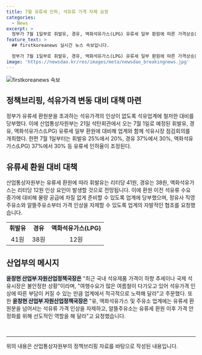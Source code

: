 ```yaml
---
title: 7월 유류세 인하, 석유류 가격 자제 요청
categories:
  - News
excerpt: >
  정부가 7월 1일부로 휘발유, 경유, 액화석유가스(LPG) 유류세 일부 환원에 따른 가격상승을 막기 위해 대비책을 마련했다. 산업통상자원부는 석탄회관에서 업계와의 점검회의를 통해 환원에 대비했으며, 인하율 조정으로 유류세 인하를 실시할 예정이다. 이에 따라 휘발유는 리터당 41원, 경유는 38원, LPG는 12원 인상될 전망이며, 정유사와 알뜰주유소에 가격 안정화를 요청했다. 이에 대비해 물량 공급에 차질이 없도록 업계에 협조를 당부했으며, 국제 석유시장의 불안정성에도 대비하고 있다.
feature_text: >
  ## firstkoreanews 실시간 뉴스 속보입니다.

  정부가 7월 1일부로 휘발유, 경유, 액화석유가스(LPG) 유류세 일부 환원에 따른 가격상승을 막기 위해 대비책을 마련했다. 산업통상자원부는 석탄회관에서 업계와의 점검회의를 통해 환원에 대비했으며, 인하율 조정으로 유류세 인하를 실시할 예정이다. 이에 따라 휘발유는 리터당 41원, 경유는 38원, LPG는 12원 인상될 전망이며, 정유사와 알뜰주유소에 가격 안정화를 요청했다. 이에 대비해 물량 공급에 차질이 없도록 업계에 협조를 당부했으며, 국제 석유시장의 불안정성에도 대비하고 있다.
image: 'https://newsdao.kr/res/images/meta/newsdao_breakingnews.jpg'
---
```


<p><img src="https://newsdao.kr/res/images/meta/newsdao_breakingnews.jpg" alt="firstkoreanews 속보" /></p>

<h2 data-ke-size="size26">정책브리핑, 석유가격 변동 대비 대책 마련</h2>

<p data-ke-size="size16">정부가 유류세 환원분을 초과하는 석유가격의 인상이 없도록 석유업계에 철저한 대비를 당부했다. 이에 산업통상자원부는 21일 석탄회관에서 오는 7월 1일로 예정된 휘발유, 경유, 액화석유가스(LPG) 유류세 일부 환원에 대비해 업계와 함께 석유시장 점검회의를 개최했다. 한편 7월 1일부터는 휘발유 25%에서 20%, 경유 37%에서 30%, 액화석유가스(LPG) 37%에서 30% 등 유류세 인하율이 조정된다.</p>

<h2 data-ke-size="size24">유류세 환원 대비 대책</h2>

<p data-ke-size="size16">산업통상자원부는 유류세 환원에 따라 휘발유는 리터당 41원, 경유는 38원, 액화석유가스는 리터당 12원 인상 요인이 발생할 것으로 전망됩니다. 이에 환원 이전 석유류 수요 증가에 대비해 물량 공급에 차질 없게 준비할 수 있도록 업계에 당부했으며, 정유사 직영주유소와 알뜰주유소부터 가격 인상을 자제할 수 있도록 업계의 자발적인 협조를 요청했습니다.</p>

<table>
  <tr>
    <td style="text-align: center; height: 17px;"><b>휘발유</b></td>
    <td style="text-align: center; height: 17px;"><b>경유</b></td>
    <td style="text-align: center; height: 17px;"><b>액화석유가스(LPG)</b></td>
  </tr>
  <tr>
    <td style="text-align: center; height: 17px;">41원</td>
    <td style="text-align: center; height: 17px;">38원</td>
    <td style="text-align: center; height: 17px;">12원</td>
  </tr>
</table>

<h2 data-ke-size="size24">산업부의 메시지</h2>

<p data-ke-size="size16"><b><span style="background-color: #21538527;">윤창현 산업부 자원산업정책국장은</span></b> "최근 국내 석유제품 가격이 하향 추세이나 국제 석유시장은 불안정한 상황"이라며, "여행수요가 많은 여름철이 다가오고 있어 석유가격 인상에 따른 부담이 커질 수 있는 만큼 업계에서 적극적으로 노력해 달라"고 주문했다. 또한 <b><span style="background-color: #21538527;">윤창현 산업부 자원산업정책국장은</span></b> "유, 액화석유가스 및 주유소 업계에는 유류세 환원분을 넘어서는 석유류 가격 인상을 자제하고, 알뜰주유소는 유류세 환원 이후 가격 안정화를 위해 선도적인 역할을 해 달라"고 요청했습니다.</p>

<p data-ke-size="size16">&nbsp;</p>

<hr>

<p data-ke-size="size16">위의 내용은 산업통상자원부의 정책브리핑 자료를 바탕으로 작성된 내용입니다.</p>

